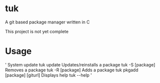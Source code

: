 # tuk
A git based package manager written in C

This project is not yet complete

# Usage

'
System update                   tuk update
Updates/reinstalls a package		tuk -S [package] 
Removes a package		            tuk -R [package]
Adds a package                  tuk pkgadd [package] [giturl]
Displays help     		          tuk --help
'
